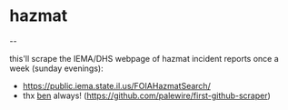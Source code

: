 # hazmat
--

this'll scrape the IEMA/DHS webpage of hazmat incident reports once a week (sunday evenings):
* https://public.iema.state.il.us/FOIAHazmatSearch/
* thx [ben](https://github.com/palewire) always! (https://github.com/palewire/first-github-scraper)

